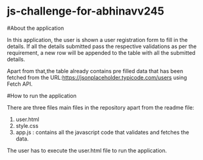 # js-challenge-for-abhinavv245

#About the application

In this application, the user is shown a user registration form to fill in the details. 
If all the details submitted pass the respective validations as per the requirement,
a new row will be appended to the table with all the submitted details.

Apart from that,the table already contains pre filled data that has been fetched
from the URL:https://jsonplaceholder.typicode.com/users  using Fetch API.

#How to run the application

There are three files main files in the repository apart from the readme file:

1. user.html 
2. style.css 
3. app.js : contains all the javascript code that validates and fetches the data.

The user has to execute the user.html file to run the application.
